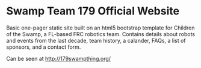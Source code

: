 # Swamp Team 179 Official Website

Basic one-pager static site built on an html5 bootstrap template for Children of the Swamp, a FL-based FRC robotics team. 
Contains details about robots and events from the last decade, team history, a calander, FAQs, a list of sponsors, and a contact form.

Can be seen at http://179swampthing.org/
